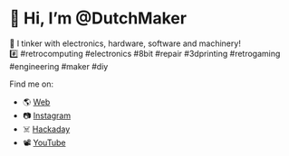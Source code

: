 # 👋 Hi, I’m @DutchMaker
👀 I tinker with electronics, hardware, software and machinery!  
#️⃣ #retrocomputing #electronics #8bit #repair #3dprinting #retrogaming #engineering #maker #diy

Find me on: 
- 🌎 [Web](https://dutchmaker.nl)
- 📷 [Instagram](https://www.instagram.com/dutchmaker.nl)
- ☠️ [Hackaday](https://hackaday.io/dutchmaker)
- 📽 [YouTube](https://www.youtube.com/@dutchmakernl)

<!---
DutchMaker/DutchMaker is a ✨ special ✨ repository because its `README.md` (this file) appears on your GitHub profile.
You can click the Preview link to take a look at your changes.
--->
